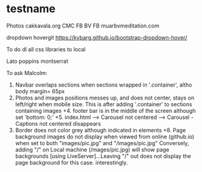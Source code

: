 # testname

Photos
cakkavala.org
CMC FB
BV FB 
muarbvmeditation.com

dropdown hovergit 
https://kybarg.github.io/bootstrap-dropdown-hover/

To do
dl all css libraries to local

Lato
poppins
montserrat

To ask Malcolm:
1. Navbar overlaps sections when sections wrapped in '.container', altho body margin= 65px
2. Photos and images positions messes up, and does not center, stays on left/right when mobile size. This is after adding '.container' to sections containing images
+4. footer bar is in the middle of the screen although set 'bottom: 0;'
+5. index.html 
   --> Carousel not centered
   --> Carousel - Captions not centered disappears
7. Border does not color grey although indicated in elements
+8. Page background images do not display when viewed from online (github.io) when set to both "images/pic.jpg" and "/images/pic.jpg"
    Conversely, adding "/" on Local machine (/mages/pic.jpg) will show page backgrounds [using LiveServer]...Leaving "/" out does not display the page background for this case. interestingly. 
